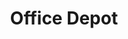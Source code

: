 ---
title: "Office Depot"
url: /san-antonio/office-depot-southwest-military-drive/
shop: office supplies
---